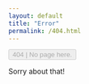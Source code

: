 ```yaml
---
layout: default
title: "Error"
permalink: /404.html
---
```


<button type="button" class="btn btn-lg btn-danger" disabled="disabled"><span id="here" class="glyphicon glyphicon-exclamation-sign" aria-hidden="true"></span> 404 | No page here.</button>
<p>Sorry about that!</p>
